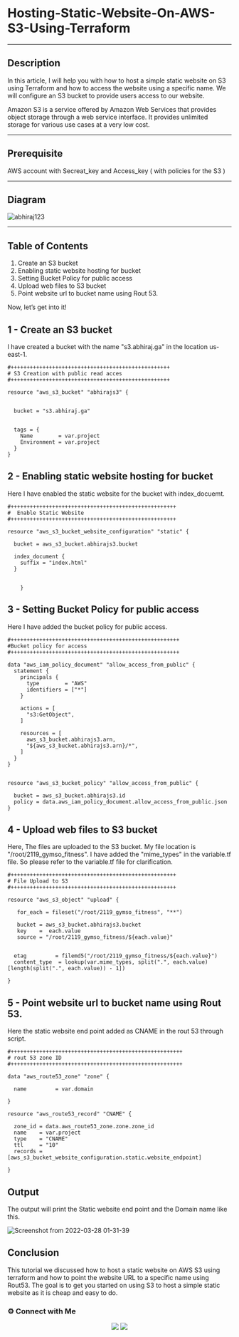 # Hosting-Static-Website-On-AWS-S3-Using-Terraform

-----
## Description

In this article, I will help you with how to host a simple static website on S3 using Terraform and how to access the website using a specific name. We will configure an S3 bucket to provide users access to our website.

Amazon S3 is a service offered by Amazon Web Services that provides object storage through a web service interface. It provides unlimited storage for various use cases at a very low cost.

-----
## Prerequisite

AWS account with Secreat_key and Access_key (  with policies for the S3 )

------
## Diagram

![abhiraj123](https://user-images.githubusercontent.com/100773790/160301663-cead2e5a-5199-4fff-b36c-39563d2abed9.png)

-----
## Table of Contents

1. Create an S3 bucket
2. Enabling static website hosting for bucket
3. Setting Bucket Policy for public access
4. Upload web files to S3 bucket
5. Point website url to bucket name using Rout 53.

Now, let’s get into it!

## 1 - Create an S3 bucket

 I have created a bucket with the name "s3.abhiraj.ga" in the location us-east-1.
~~~
#++++++++++++++++++++++++++++++++++++++++++++++++++
# S3 Creation with public read acces
#++++++++++++++++++++++++++++++++++++++++++++++++++

resource "aws_s3_bucket" "abhirajs3" {


  bucket = "s3.abhiraj.ga"


  tags = {
    Name        = var.project
    Environment = var.project
  }
}

~~~

## 2 - Enabling static website hosting for bucket

Here I have enabled the static website for the bucket with index_docuemt.

~~~
#++++++++++++++++++++++++++++++++++++++++++++++++++++
#  Enable Static Website
#++++++++++++++++++++++++++++++++++++++++++++++++++++

resource "aws_s3_bucket_website_configuration" "static" {

  bucket = aws_s3_bucket.abhirajs3.bucket

  index_document {
    suffix = "index.html"
  }


    }

~~~~

## 3 - Setting Bucket Policy for public access

Here I have added the bucket policy for public access.

~~~
#+++++++++++++++++++++++++++++++++++++++++++++++++++++
#Bucket policy for access
#+++++++++++++++++++++++++++++++++++++++++++++++++++++

data "aws_iam_policy_document" "allow_access_from_public" {
  statement {
    principals {
      type        = "AWS"
      identifiers = ["*"]
    }
    
    actions = [
      "s3:GetObject",
    ]

    resources = [
      aws_s3_bucket.abhirajs3.arn,
      "${aws_s3_bucket.abhirajs3.arn}/*",
    ]
  }
}


resource "aws_s3_bucket_policy" "allow_access_from_public" {

  bucket = aws_s3_bucket.abhirajs3.id
  policy = data.aws_iam_policy_document.allow_access_from_public.json
}

~~~


## 4 - Upload web files to S3 bucket

Here, The files are uploaded to the S3 bucket. My file location is "/root/2119_gymso_fitness". I have added the "mime_types" in the variable.tf file. So please refer to the variable.tf file for clarification.

~~~
#++++++++++++++++++++++++++++++++++++++++++++++++++++
# File Upload to S3
#++++++++++++++++++++++++++++++++++++++++++++++++++++

resource "aws_s3_object" "upload" {

   for_each = fileset("/root/2119_gymso_fitness", "**")

   bucket = aws_s3_bucket.abhirajs3.bucket
   key    =  each.value
   source = "/root/2119_gymso_fitness/${each.value}"


  etag         = filemd5("/root/2119_gymso_fitness/${each.value}")
  content_type  = lookup(var.mime_types, split(".", each.value)[length(split(".", each.value)) - 1])

}

~~~

## 5 - Point website url to bucket name using Rout 53.

Here the static website end point added as CNAME in the rout 53 through script.
~~~
#++++++++++++++++++++++++++++++++++++++++++++++++++++++
# rout 53 zone ID
#++++++++++++++++++++++++++++++++++++++++++++++++++++++

data "aws_route53_zone" "zone" {

  name         = var.domain

}

resource "aws_route53_record" "CNAME" {

  zone_id = data.aws_route53_zone.zone.zone_id
  name    = var.project
  type    = "CNAME"
  ttl     = "10"
  records = [aws_s3_bucket_website_configuration.static.website_endpoint]

}

~~~

## Output

The output will print the Static website end point and the Domain name like this.

![Screenshot from 2022-03-28 01-31-39](https://user-images.githubusercontent.com/100773790/160299989-91de6d3d-1641-482f-bcf3-841546cc213e.png)




## Conclusion

This tutorial we discussed how to host a static website on AWS S3 using terraform and how to point the website URL to a specific name using Rout53. The goal is to get you started on using S3 to host a simple static website as it is cheap and easy to do.

### ⚙️ Connect with Me

<p align="center">
 <a href="https://www.instagram.com/_r.e.b.e.l.z_33/"><img src="https://img.shields.io/badge/Instagram-E4405F?style=for-the-badge&logo=instagram&logoColor=white"/></a>
<a href="https://www.linkedin.com/in/abhiraj-parthan-82038b191"><img src="https://img.shields.io/badge/LinkedIn-0077B5?style=for-the-badge&logo=linkedin&logoColor=white"/></a> 



